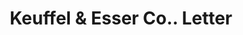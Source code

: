 ---
doi: 10.7916/D8Z62139
date_other: '1926'
date_other_textual: '1926'
form: correspondence
genre:
- Letters (correspondence)
name:
- Keuffel & Esser Co.
object_in_context_url: https://biggert.cul.columbia.edu/items/view/ave_biggert_00797
subject_hierarchical_geographic:
- Hoboken, New Jersey, United States
subject_name:
- Keuffel & Esser Co.
title: Keuffel & Esser Co.. Letter
sort_title: Keuffel & Esser Co.. Letter
call_number: ave_biggert_00797
coordinates:
- 40.75,-74.03
pid: ave_biggert_00797
identifiers: ave_biggert_00797
thumbnail: false
permalink: /biggert/ave_biggert_00797/
layout: iiif-image-page
---